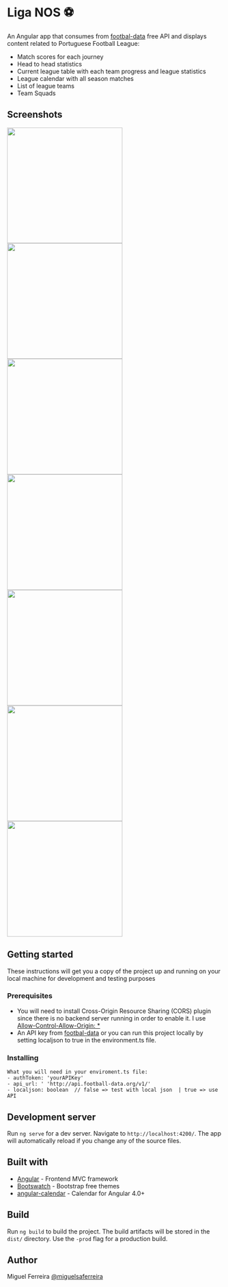 # Liga NOS ⚽

An Angular app that consumes from [footbal-data](http://www.football-data.org/index) free API and displays content related to Portuguese Football League:
* Match scores for each journey
* Head to head statistics
* Current league table with each team progress and league statistics
* League calendar with all season matches
* List of league teams
* Team Squads

## Screenshots

<img src="https://github.com/miguelsaferreira/LigaNOS/blob/master/src/assets/images/home.png" width="270"/>
<img src="https://github.com/miguelsaferreira/LigaNOS/blob/master/src/assets/images/headtohead.png" width="270"/>
<img src="https://github.com/miguelsaferreira/LigaNOS/blob/master/src/assets/images/leaguetable.png" width="270"/>
<img src="https://github.com/miguelsaferreira/LigaNOS/blob/master/src/assets/images/calendar.png" width="270"/>
<img src="https://github.com/miguelsaferreira/LigaNOS/blob/master/src/assets/images/leaguestats.png" width="270"/>
<img src="https://github.com/miguelsaferreira/LigaNOS/blob/master/src/assets/images/teams.png" width="270"/>
<img src="https://github.com/miguelsaferreira/LigaNOS/blob/master/src/assets/images/teamsquad.png" width="270"/>

## Getting started 
These instructions will get you a copy of the project up and running on your local machine for development and testing purposes

### Prerequisites

* You will need to install Cross-Origin Resource Sharing (CORS) plugin since there is no backend server running in order to enable it. I use [Allow-Control-Allow-Origin: *](https://chrome.google.com/webstore/detail/allow-control-allow-origi/nlfbmbojpeacfghkpbjhddihlkkiljbi)
* An API key from [footbal-data](http://www.football-data.org/) or you can run this project locally by setting localjson to true in the environment.ts file.

### Installing
```
What you will need in your enviroment.ts file:
- authToken: 'yourAPIKey'
- api_url: ' 'http://api.football-data.org/v1/'
- localjson: boolean  // false => test with local json  | true => use API 
```

## Development server

Run `ng serve` for a dev server. Navigate to `http://localhost:4200/`. The app will automatically reload if you change any of the source files.

## Built with
* [Angular](https://github.com/angular/angular) - Frontend MVC framework
* [Bootswatch](https://github.com/thomaspark/bootswatch) - Bootstrap free themes
* [angular-calendar](https://github.com/mattlewis92/angular-calendar) - Calendar for Angular 4.0+


## Build

Run `ng build` to build the project. The build artifacts will be stored in the `dist/` directory. Use the `-prod` flag for a production build.

## Author
Miguel Ferreira [@miguelsaferreira](https://github.com/miguelsaferreira)
